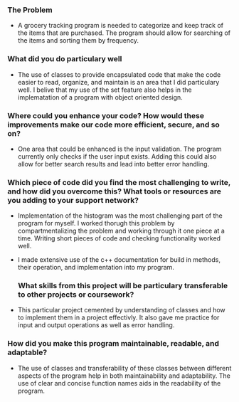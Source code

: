 ### The Problem
* A grocery tracking program is needed to categorize and keep track of the items that are purchased. The program should allow for searching of the items and sorting them by frequency.

### What did you do particulary well
* The use of classes to provide encapsulated code that make the code easier to read, organize, and maintain is an area that I did particulary well. I belive that my use of the set feature also helps in the implematation of a program with object oriented design.

### Where could you enhance your code? How would these improvements make our code more efficient, secure, and so on?
* One area that could be enhanced is the input validation. The program currently only checks if the user input exists. Adding this could also allow for better search results and lead into better error handling.

### Which piece of code did you find the most challenging to write, and how did you overcome this? What tools or resources are you adding to your support network?
* Implementation of the histogram was the most challenging part of the program for myself. I worked thorugh this problem by compartmentalizing the problem and working through it one piece at a time. Writing short pieces of code and checking functionality worked well.
* I made extensive use of the c++ documentation for build in methods, their operation, and implementation into my program.

  ### What skills from this project will be particulary transferable to other projects or coursework?
* This particular project cemented by understanding of classes and how to implement them in a project effectivly. It also gave me practice for input and output operations as well as error handling.

### How did you make this program maintainable, readable, and adaptable?
* The use of classes and transferability of these classes between different aspects of the program help in both maintainability and adaptability. The use of clear and concise function names aids in the readability of the program. 

